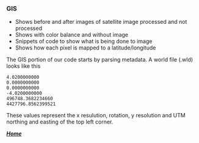 ### GIS
+ Shows before and after images of satellite image processed and not processed
+ Shows with color balance and without image
+ Snippets of code to show what is being done to image
+ Shows how each pixel is mapped to a latitude/longitude

The GIS portion of our code starts by parsing metadata. A world file (.wld) looks like this

    4.0200000000 
    0.0000000000 
    0.0000000000 
    -4.0200000000 
    496748.3682234660 
    4427796.8562399521
   
These values represent the x resulution, rotation, y resolution and UTM northing and easting of the top left corner.

[***Home***](https://rickyroze.github.io/SoftDesFinalProject/)
